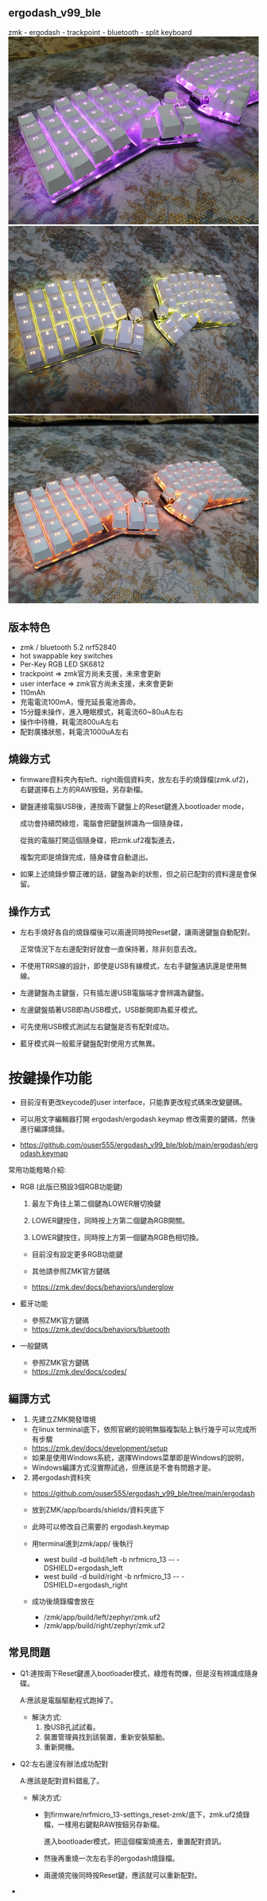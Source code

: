 ## ergodash_v99_ble
zmk - ergodash - trackpoint - bluetooth - split keyboard
![image](https://github.com/ouser555/ergodash_v99_ble/blob/main/pic/02.jpg)
![image](https://github.com/ouser555/ergodash_v99_ble/blob/main/pic/03.jpg)
![image](https://github.com/ouser555/ergodash_v99_ble/blob/main/pic/04.jpg)
## 版本特色
* zmk / bluetooth 5.2 nrf52840
* hot swappable key switches
* Per-Key RGB LED SK6812
* trackpoint => zmk官方尚未支援，未來會更新
* user interface => zmk官方尚未支援，未來會更新
* 110mAh
* 充電電流100mA，慢充延長電池壽命。
* 15分鐘未操作，進入睡眠模式，耗電流60~80uA左右
* 操作中待機，耗電流800uA左右
* 配對廣播狀態，耗電流1000uA左右


## 燒錄方式
* firmware資料夾內有left、right兩個資料夾，放左右手的燒錄檔(zmk.uf2)，
  右鍵選擇右上方的RAW按鈕，另存新檔。
  
* 鍵盤連接電腦USB後，連按兩下鍵盤上的Reset鍵進入bootloader mode，

  成功會持續閃綠燈，電腦會把鍵盤辨識為一個隨身碟，
  
  從我的電腦打開這個隨身碟，把zmk.uf2複製進去，
  
  複製完即是燒錄完成，隨身碟會自動退出。
  
* 如果上述燒錄步驟正確的話，鍵盤為新的狀態，但之前已配對的資料還是會保留。


## 操作方式
* 左右手燒好各自的燒錄檔後可以兩邊同時按Reset鍵，讓兩邊鍵盤自動配對。

  正常情況下左右邊配對好就會一直保持著，除非刻意去改。
  
* 不使用TRRS線的設計，即使是USB有線模式，左右手鍵盤通訊還是使用無線。  

* 左邊鍵盤為主鍵盤，只有插左邊USB電腦端才會辨識為鍵盤。

* 左邊鍵盤插著USB即為USB模式，USB斷開即為藍牙模式。

* 可先使用USB模式測試左右鍵盤是否有配對成功。

* 藍牙模式與一般藍牙鍵盤配對使用方式無異。


# 按鍵操作功能
  * 目前沒有更改keycode的user interface，只能靠更改程式碼來改變鍵碼。
  
  * 可以用文字編輯器打開 ergodash/ergodash.keymap 修改需要的鍵碼，然後進行編譯燒錄。
  
  * https://github.com/ouser555/ergodash_v99_ble/blob/main/ergodash/ergodash.keymap
  
  常用功能粗略介紹:
  
  * RGB (此版已預設3個RGB功能鍵)
    
    1. 最左下角往上第二個鍵為LOWER層切換鍵
    
    2. LOWER鍵按住，同時按上方第二個鍵為RGB開關。
    
    3. LOWER鍵按住，同時按上方第一個鍵為RGB色相切換。
    
      * 目前沒有設定更多RGB功能鍵
    
      * 其他請參照ZMK官方鍵碼
      * https://zmk.dev/docs/behaviors/underglow
    
      
  * 藍牙功能
    
      * 參照ZMK官方鍵碼
      * https://zmk.dev/docs/behaviors/bluetooth
      
    
  * 一般鍵碼
    
      * 參照ZMK官方鍵碼
      * https://zmk.dev/docs/codes/

## 編譯方式

* 1. 先建立ZMK開發環境
  * 在linux terminal底下，依照官網的說明無腦複製貼上執行幾乎可以完成所有步驟
  * https://zmk.dev/docs/development/setup
  * 如果是使用Windows系統，選擇Windows菜單即是Windows的說明，
  * Windows編譯方式沒實際試過，但應該是不會有問題才是。
  
  
* 2. 將ergodash資料夾
  * https://github.com/ouser555/ergodash_v99_ble/tree/main/ergodash
  * 放到ZMK/app/boards/shields/資料夾底下
  
  
  * 此時可以修改自己需要的 ergodash.keymap
  
  
  * 用terminal進到zmk/app/ 後執行
    * west build -d build/left -b nrfmicro_13 -- -DSHIELD=ergodash_left
    * west build -d build/right -b nrfmicro_13 -- -DSHIELD=ergodash_right
  
  
  * 成功後燒錄檔會放在
    * /zmk/app/build/left/zephyr/zmk.uf2
    * /zmk/app/build/right/zephyr/zmk.uf2


## 常見問題
* Q1:連按兩下Reset鍵進入bootloader模式，綠燈有閃爍，但是沒有辨識成隨身碟。

  A:應該是電腦驅動程式跑掉了。
  * 解決方式:
    1. 換USB孔試試看。
    2. 裝置管理員找到該裝置，重新安裝驅動。
    3. 重新開機。


* Q2:左右邊沒有辦法成功配對

  A:應該是配對資料錯亂了。
  * 解決方式:
    * 到firmware/nrfmicro_13-settings_reset-zmk/底下，zmk.uf2燒錄檔，一樣用右鍵點RAW按鈕另存新檔。
    
      進入bootloader模式，把這個檔案燒進去，重置配對資訊。
      
      
    * 然後再重燒一次左右手的ergodash燒錄檔。
    
    
    * 兩邊燒完後同時按Reset鍵，應該就可以重新配對。
  
*  
